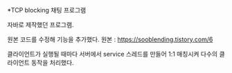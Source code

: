 *TCP blocking 채팅 프로그램

자바로 제작했던 프로그램.

원본 코드를 수정해 기능을 추가했다.
원본 : https://sooblending.tistory.com/6

클라이언트가 실행될 때마다 서버에서 service 스레드를 만들어 1:1 매칭시켜 다수의 클라이언트 동작을 처리했다.
